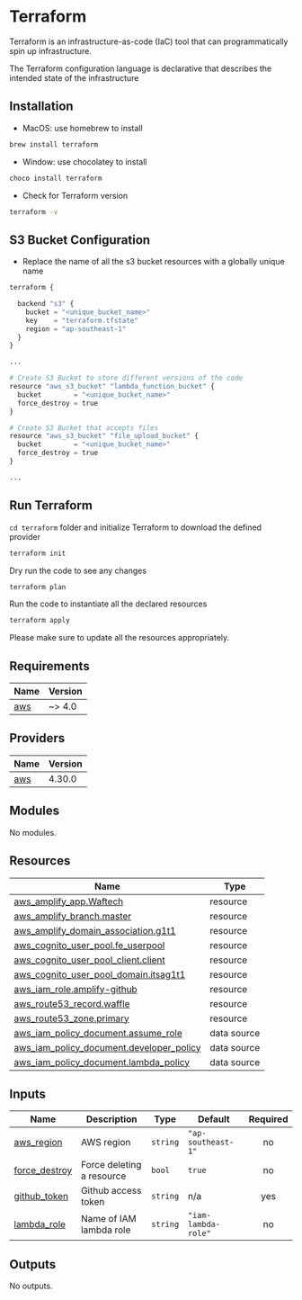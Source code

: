 # Terraform

Terraform is an infrastructure-as-code (IaC) tool that can programmatically spin up infrastructure.

The Terraform configuration language is declarative that describes the intended state of the infrastructure

## Installation

- MacOS: use homebrew to install

```bash
brew install terraform
```

- Window: use chocolatey to install

```bash
choco install terraform
```

- Check for Terraform version

```bash
terraform -v
```

## S3 Bucket Configuration

- Replace the name of all the s3 bucket resources with a globally unique name

```python
terraform {

  backend "s3" {
    bucket = "<unique_bucket_name>"
    key    = "terraform.tfstate"
    region = "ap-southeast-1"
  }
}

...

# Create S3 Bucket to store different versions of the code
resource "aws_s3_bucket" "lambda_function_bucket" {
  bucket        = "<unique_bucket_name>"
  force_destroy = true
}

# Create S3 Bucket that accepts files
resource "aws_s3_bucket" "file_upload_bucket" {
  bucket        = "<unique_bucket_name>"
  force_destroy = true
}

...

```

## Run Terraform

`cd terraform` folder and initialize Terraform to download the defined provider

```bash
terraform init
```

Dry run the code to see any changes

```bash
terraform plan
```

Run the code to instantiate all the declared resources

```bash
terraform apply
```

Please make sure to update all the resources appropriately.

<!-- BEGIN_TF_DOCS -->

## Requirements

| Name                                                   | Version |
| ------------------------------------------------------ | ------- |
| <a name="requirement_aws"></a> [aws](#requirement_aws) | ~> 4.0  |

## Providers

| Name                                             | Version |
| ------------------------------------------------ | ------- |
| <a name="provider_aws"></a> [aws](#provider_aws) | 4.30.0  |

## Modules

No modules.

## Resources

| Name                                                                                                                                           | Type        |
| ---------------------------------------------------------------------------------------------------------------------------------------------- | ----------- |
| [aws_amplify_app.Waftech](https://registry.terraform.io/providers/hashicorp/aws/latest/docs/resources/amplify_app)                             | resource    |
| [aws_amplify_branch.master](https://registry.terraform.io/providers/hashicorp/aws/latest/docs/resources/amplify_branch)                        | resource    |
| [aws_amplify_domain_association.g1t1](https://registry.terraform.io/providers/hashicorp/aws/latest/docs/resources/amplify_domain_association)  | resource    |
| [aws_cognito_user_pool.fe_userpool](https://registry.terraform.io/providers/hashicorp/aws/latest/docs/resources/cognito_user_pool)             | resource    |
| [aws_cognito_user_pool_client.client](https://registry.terraform.io/providers/hashicorp/aws/latest/docs/resources/cognito_user_pool_client)    | resource    |
| [aws_cognito_user_pool_domain.itsag1t1](https://registry.terraform.io/providers/hashicorp/aws/latest/docs/resources/cognito_user_pool_domain)  | resource    |
| [aws_iam_role.amplify-github](https://registry.terraform.io/providers/hashicorp/aws/latest/docs/resources/iam_role)                            | resource    |
| [aws_route53_record.waffle](https://registry.terraform.io/providers/hashicorp/aws/latest/docs/resources/route53_record)                        | resource    |
| [aws_route53_zone.primary](https://registry.terraform.io/providers/hashicorp/aws/latest/docs/resources/route53_zone)                           | resource    |
| [aws_iam_policy_document.assume_role](https://registry.terraform.io/providers/hashicorp/aws/latest/docs/data-sources/iam_policy_document)      | data source |
| [aws_iam_policy_document.developer_policy](https://registry.terraform.io/providers/hashicorp/aws/latest/docs/data-sources/iam_policy_document) | data source |
| [aws_iam_policy_document.lambda_policy](https://registry.terraform.io/providers/hashicorp/aws/latest/docs/data-sources/iam_policy_document)    | data source |

## Inputs

| Name                                                                     | Description               | Type     | Default             | Required |
| ------------------------------------------------------------------------ | ------------------------- | -------- | ------------------- | :------: |
| <a name="input_aws_region"></a> [aws_region](#input_aws_region)          | AWS region                | `string` | `"ap-southeast-1"`  |    no    |
| <a name="input_force_destroy"></a> [force_destroy](#input_force_destroy) | Force deleting a resource | `bool`   | `true`              |    no    |
| <a name="input_github_token"></a> [github_token](#input_github_token)    | Github access token       | `string` | n/a                 |   yes    |
| <a name="input_lambda_role"></a> [lambda_role](#input_lambda_role)       | Name of IAM lambda role   | `string` | `"iam-lambda-role"` |    no    |

## Outputs

No outputs.

<!-- END_TF_DOCS -->
